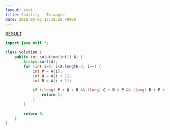 ```yaml
---
layout: post
title: Codility - Triangle
date: 2018-03-02 17:18:20 +0900
---
```


[RESULT](https://app.codility.com/demo/results/training8BTU76-2FK)

```java
import java.util.*;

class Solution {
    public int solution(int[] A) {
        Arrays.sort(A);
        for (int i=0; i<A.length-2; i++) {
            int P = A[i];
            int Q = A[i + 1];
            int R = A[i + 2];
            
            if ((long) P + Q > R && (long) Q + R > P && (long) R + P > Q) {
                return 1;
            }        
        }
        
        return 0;
    }
}
```
